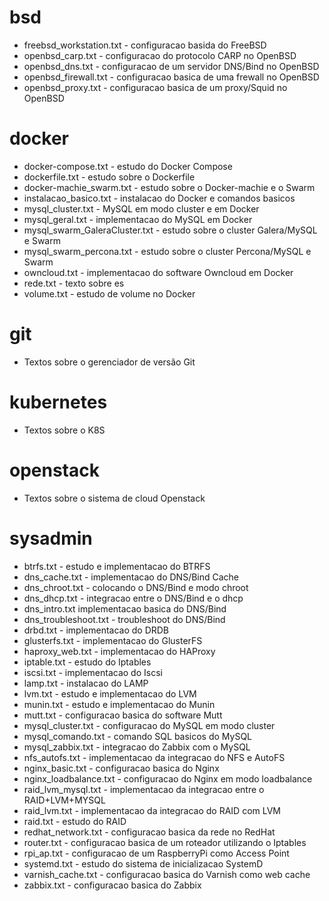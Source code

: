 # bsd
- freebsd_workstation.txt - configuracao basida do FreeBSD
- openbsd_carp.txt - configuracao do protocolo CARP no OpenBSD
- openbsd_dns.txt - configuracao de um servidor DNS/Bind no OpenBSD
- openbsd_firewall.txt - configuracao basica de uma frewall no OpenBSD
- openbsd_proxy.txt - configuracao basica de um proxy/Squid no OpenBSD

# docker
- docker-compose.txt - estudo do Docker Compose
- dockerfile.txt - estudo sobre o Dockerfile
- docker-machie_swarm.txt - estudo sobre o Docker-machie e o Swarm
- instalacao_basico.txt - instalacao do Docker e comandos basicos
- mysql_cluster.txt - MySQL em modo cluster e em Docker
- mysql_geral.txt - implementacao do MySQL em Docker
- mysql_swarm_GaleraCluster.txt - estudo sobre o cluster Galera/MySQL e Swarm
- mysql_swarm_percona.txt - estudo sobre o cluster Percona/MySQL e Swarm
- owncloud.txt - implementacao do software Owncloud em Docker
- rede.txt - texto sobre es
- volume.txt - estudo de volume no Docker

# git
- Textos sobre o gerenciador de versão Git

# kubernetes
- Textos sobre o K8S

# openstack
- Textos sobre o sistema de cloud Openstack

# sysadmin
- btrfs.txt - estudo e implementacao do BTRFS
- dns_cache.txt - implementacao do DNS/Bind Cache
- dns_chroot.txt - colocando o DNS/Bind e modo chroot
- dns_dhcp.txt - integracao entre o DNS/Bind e o dhcp
- dns_intro.txt implementacao basica do DNS/Bind
- dns_troubleshoot.txt - troubleshoot do DNS/Bind
- drbd.txt - implementacao do DRDB
- glusterfs.txt - implementacao do GlusterFS
- haproxy_web.txt - implementacao do HAProxy
- iptable.txt - estudo do Iptables
- iscsi.txt - implementacao do Iscsi
- lamp.txt - instalacao do LAMP
- lvm.txt - estudo e implementacao do LVM
- munin.txt - estudo e implementacao do Munin
- mutt.txt - configuracao basica do software Mutt
- mysql_cluster.txt - configuracao do MySQL em modo cluster
- mysql_comando.txt - comando SQL basicos do MySQL
- mysql_zabbix.txt - integracao do Zabbix com o MySQL
- nfs_autofs.txt - implementacao da integracao do NFS e AutoFS
- nginx_basic.txt - configuracao basica do Nginx
- nginx_loadbalance.txt - configuracao do Nginx em modo loadbalance
- raid_lvm_mysql.txt - implementacao da integracao entre o RAID+LVM+MYSQL
- raid_lvm.txt - implementacao da integracao do RAID com LVM
- raid.txt - estudo do RAID
- redhat_network.txt - configuracao basica da rede no RedHat
- router.txt - configuracao basica de um roteador utilizando o Iptables
- rpi_ap.txt - configuracao de um RaspberryPi como Access Point
- systemd.txt - estudo do sistema de inicializacao SystemD
- varnish_cache.txt - configuracao basica do Varnish como web cache 
- zabbix.txt - configuracao basica do Zabbix
